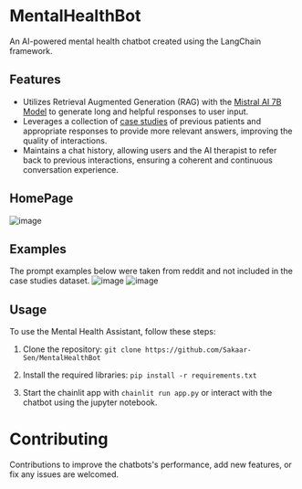 # MentalHealthBot
An AI-powered mental health chatbot created using the LangChain framework.

## Features

- Utilizes Retrieval Augmented Generation (RAG) with the [Mistral AI 7B Model](https://huggingface.co/mistralai/Mistral-7B-Instruct-v0.1) to generate long and helpful responses to user input.
- Leverages a collection of [case studies](https://huggingface.co/datasets/Amod/mental_health_counseling_conversations) of previous patients and appropriate responses to provide more relevant answers, improving the quality of interactions.
- Maintains a chat history, allowing users and the AI therapist to refer back to previous interactions, ensuring a coherent and continuous conversation experience.


## HomePage
![image](https://github.com/Sakaar-Sen/MentalHealthBot/assets/52592149/7884fb5c-0e02-4064-b49c-c5eb9449abc9)


## Examples
The prompt examples below were taken from reddit and not included in the case studies dataset. 
![image](https://github.com/Sakaar-Sen/MentalHealthBot/assets/52592149/c093bf5b-8b12-43df-81cd-0a9270ee8887)
![image](https://github.com/Sakaar-Sen/MentalHealthBot/assets/52592149/9e006820-3254-4990-8ae2-fa23a60db9ae)


## Usage

To use the Mental Health Assistant, follow these steps:

1. Clone the repository: `git clone https://github.com/Sakaar-Sen/MentalHealthBot`

2. Install the required libraries: `pip install -r requirements.txt`

3. Start the chainlit app with `chainlit run app.py` or interact with the chatbot using the jupyter notebook.


# Contributing
Contributions to improve the chatbots's performance, add new features, or fix any issues are welcomed. 


